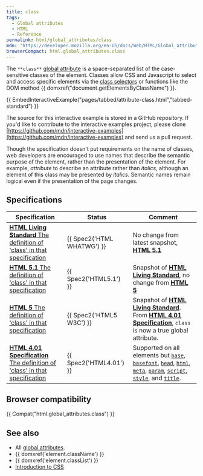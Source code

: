 ```yaml
---
title: class
tags:
  - Global attributes
  - HTML
  - Reference
permalink: html/global_attributes/class
mdn: 'https://developer.mozilla.org/en-US/docs/Web/HTML/Global_attributes/class'
browserCompact: html.global_attributes.class
---
```

The `**class**` [global attribute](/html/global_attributes) is a space-separated list of the case-sensitive classes of the element. Classes allow CSS and Javascript to select and access specific elements via the [class selectors](/css/class_selectors) or functions like the DOM method {{ domxref("document.getElementsByClassName") }}.

{{ EmbedInteractiveExample("pages/tabbed/attribute-class.html","tabbed-standard") }}

The source for this interactive example is stored in a GitHub repository. If you'd like to contribute to the interactive examples project, please clone [https://github.com/mdn/interactive-examples](https://github.com/mdn/interactive-examples) and send us a pull request.

Though the specification doesn't put requirements on the name of classes, web developers are encouraged to use names that describe the semantic purpose of the element, rather than the presentation of the element. For example, _attribute_ to describe an attribute rather than _italics_, although an element of this class may be presented by _italics_. Semantic names remain logical even if the presentation of the page changes.

## Specifications

| Specification | Status | Comment |
| --- | --- | --- |
| [**HTML Living Standard** The definition of 'class' in that specification](https://html.spec.whatwg.org/multipage/elements.html#classes) | {{ Spec2('HTML WHATWG') }} | No change from latest snapshot, [**HTML 5.1**](https://www.w3.org/TR/html51/) |
| [**HTML 5.1** The definition of 'class' in that specification](https://www.w3.org/TR/html51/elements.html#classes) | {{ Spec2('HTML5.1') }} | Snapshot of [**HTML Living Standard**](https://html.spec.whatwg.org/multipage/), no change from [**HTML 5**](https://www.w3.org/TR/html52/) |
| [**HTML 5** The definition of 'class' in that specification](https://www.w3.org/TR/html52/elements.html#classes) | {{ Spec2('HTML5 W3C') }} | Snapshot of [**HTML Living Standard**](https://html.spec.whatwg.org/multipage/). From [**HTML 4.01 Specification**](https://www.w3.org/TR/html401/), `class` is now a true global attribute. |
| [**HTML 4.01 Specification** The definition of 'class' in that specification](https://www.w3.org/TR/html401/struct/global.html#h-7.5.2) | {{ Spec2('HTML4.01') }} | Supported on all elements but [`base`](/html/element/base/), [`basefont`](/html/element/basefont/), [`head`](/html/element/head/), [`html`](/html/element/html/), [`meta`](/html/element/meta/), [`param`](/html/element/param/), [`script`](/html/element/script/), [`style`](/html/element/style/), and [`title`](/html/element/title/). |

## Browser compatibility

{{ Compat("html.global_attributes.class") }}

## See also

-   All [global attributes](/html/global_attributes).
-   {{ domxref('element.className') }}
-   {{ domxref('element.classList') }}
-   [Introduction to CSS](/en-US/docs/Learn/CSS/)